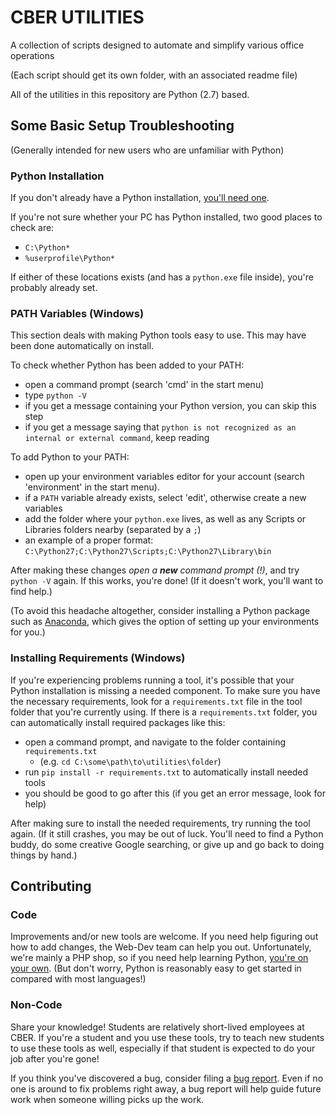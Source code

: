 # CBER UTILITIES

A collection of scripts designed to automate and simplify various office operations

(Each script should get its own folder, with an associated readme file)

All of the utilities in this repository are Python (2.7) based.

## Some Basic Setup Troubleshooting
(Generally intended for new users who are unfamiliar with Python)

### Python Installation
If you don't already have a Python installation,
[you'll need one](https://www.python.org/downloads/).

If you're not sure whether your PC has Python installed, two good places to check are:
- `C:\Python*`
- `%userprofile\Python*`

If either of these locations exists (and has a `python.exe` file inside), you're probably already set.

### PATH Variables (Windows)
This section deals with making Python tools easy to use.
This may have been done automatically on install.

To check whether Python has been added to your PATH:
  - open a command prompt (search 'cmd' in the start menu)
  - type `python -V`
  - if you get a message containing your Python version, you can skip this step
  - if you get a message saying that `python is not recognized as an internal or external command`, keep reading

To add Python to your PATH:
  - open up your environment variables editor for your account (search 'environment' in the start menu).
  - if a `PATH` variable already exists, select 'edit', otherwise create a new variables
  - add the folder where your `python.exe` lives, as well as any Scripts or Libraries folders nearby (separated by a `;`)
  - an example of a proper format: `C:\Python27;C:\Python27\Scripts;C:\Python27\Library\bin`

After making these changes _open a **new** command prompt (!)_, and try `python -V` again.
If this works, you're done!
(If it doesn't work, you'll want to find help.)

(To avoid this headache altogether, consider installing a Python package such as
[Anaconda](https://docs.continuum.io/anaconda/install),
which gives the option of setting up your environments for you.)

### Installing Requirements (Windows)
If you're experiencing problems running a tool, it's possible that your Python installation is missing a needed component.
To make sure you have the necessary requirements, look for a `requirements.txt` file in the tool folder that you're currently using.
If there is a `requirements.txt` folder, you can automatically install required packages like this:
  - open a command prompt, and navigate to the folder containing `requirements.txt`
    - (e.g. `cd C:\some\path\to\utilities\folder`)
  - run `pip install -r requirements.txt` to automatically install needed tools
  - you should be good to go after this (if you get an error message, look for help)

After making sure to install the needed requirements, try running the tool again.
(If it still crashes, you may be out of luck.
  You'll need to find a Python buddy, do some creative Google searching, or give up and go back to doing things by hand.)

## Contributing
### Code
Improvements and/or new tools are welcome.
If you need help figuring out how to add changes, the Web-Dev team can help you out.
Unfortunately, we're mainly a PHP shop, so if you need help learning Python,
[you're on your own](https://docs.python.org/2/tutorial/).
(But don't worry, Python is reasonably easy to get started in compared with most languages!)

### Non-Code
Share your knowledge!
Students are relatively short-lived employees at CBER.
If you're a student and you use these tools, try to teach new students to use these tools as well,
especially if that student is expected to do your job after you're gone!

If you think you've discovered a bug, consider filing a
[bug report](https://github.com/BallStateCBER/utilities/issues/new).
Even if no one is around to fix problems right away, a bug report will help guide future work when someone willing picks up the work.
